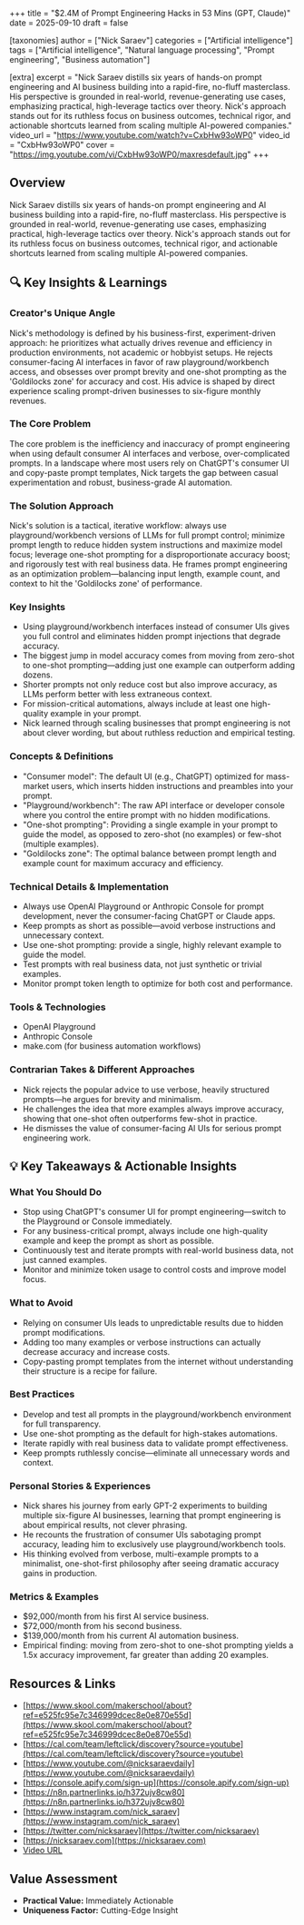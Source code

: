 +++
title = "$2.4M of Prompt Engineering Hacks in 53 Mins (GPT, Claude)"
date = 2025-09-10
draft = false

[taxonomies]
author = ["Nick Saraev"]
categories = ["Artificial intelligence"]
tags = ["Artificial intelligence", "Natural language processing", "Prompt engineering", "Business automation"]

[extra]
excerpt = "Nick Saraev distills six years of hands-on prompt engineering and AI business building into a rapid-fire, no-fluff masterclass. His perspective is grounded in real-world, revenue-generating use cases, emphasizing practical, high-leverage tactics over theory. Nick's approach stands out for its ruthless focus on business outcomes, technical rigor, and actionable shortcuts learned from scaling multiple AI-powered companies."
video_url = "https://www.youtube.com/watch?v=CxbHw93oWP0"
video_id = "CxbHw93oWP0"
cover = "https://img.youtube.com/vi/CxbHw93oWP0/maxresdefault.jpg"
+++

## Overview

Nick Saraev distills six years of hands-on prompt engineering and AI business building into a rapid-fire, no-fluff masterclass. His perspective is grounded in real-world, revenue-generating use cases, emphasizing practical, high-leverage tactics over theory. Nick's approach stands out for its ruthless focus on business outcomes, technical rigor, and actionable shortcuts learned from scaling multiple AI-powered companies.

## 🔍 Key Insights & Learnings

### Creator's Unique Angle
Nick's methodology is defined by his business-first, experiment-driven approach: he prioritizes what actually drives revenue and efficiency in production environments, not academic or hobbyist setups. He rejects consumer-facing AI interfaces in favor of raw playground/workbench access, and obsesses over prompt brevity and one-shot prompting as the 'Goldilocks zone' for accuracy and cost. His advice is shaped by direct experience scaling prompt-driven businesses to six-figure monthly revenues.

### The Core Problem
The core problem is the inefficiency and inaccuracy of prompt engineering when using default consumer AI interfaces and verbose, over-complicated prompts. In a landscape where most users rely on ChatGPT's consumer UI and copy-paste prompt templates, Nick targets the gap between casual experimentation and robust, business-grade AI automation.

### The Solution Approach
Nick's solution is a tactical, iterative workflow: always use playground/workbench versions of LLMs for full prompt control; minimize prompt length to reduce hidden system instructions and maximize model focus; leverage one-shot prompting for a disproportionate accuracy boost; and rigorously test with real business data. He frames prompt engineering as an optimization problem—balancing input length, example count, and context to hit the 'Goldilocks zone' of performance.

### Key Insights
- Using playground/workbench interfaces instead of consumer UIs gives you full control and eliminates hidden prompt injections that degrade accuracy.
- The biggest jump in model accuracy comes from moving from zero-shot to one-shot prompting—adding just one example can outperform adding dozens.
- Shorter prompts not only reduce cost but also improve accuracy, as LLMs perform better with less extraneous context.
- For mission-critical automations, always include at least one high-quality example in your prompt.
- Nick learned through scaling businesses that prompt engineering is not about clever wording, but about ruthless reduction and empirical testing.

### Concepts & Definitions
- "Consumer model": The default UI (e.g., ChatGPT) optimized for mass-market users, which inserts hidden instructions and preambles into your prompt.
- "Playground/workbench": The raw API interface or developer console where you control the entire prompt with no hidden modifications.
- "One-shot prompting": Providing a single example in your prompt to guide the model, as opposed to zero-shot (no examples) or few-shot (multiple examples).
- "Goldilocks zone": The optimal balance between prompt length and example count for maximum accuracy and efficiency.

### Technical Details & Implementation
- Always use OpenAI Playground or Anthropic Console for prompt development, never the consumer-facing ChatGPT or Claude apps.
- Keep prompts as short as possible—avoid verbose instructions and unnecessary context.
- Use one-shot prompting: provide a single, highly relevant example to guide the model.
- Test prompts with real business data, not just synthetic or trivial examples.
- Monitor prompt token length to optimize for both cost and performance.

### Tools & Technologies
- OpenAI Playground
- Anthropic Console
- make.com (for business automation workflows)

### Contrarian Takes & Different Approaches
- Nick rejects the popular advice to use verbose, heavily structured prompts—he argues for brevity and minimalism.
- He challenges the idea that more examples always improve accuracy, showing that one-shot often outperforms few-shot in practice.
- He dismisses the value of consumer-facing AI UIs for serious prompt engineering work.

## 💡 Key Takeaways & Actionable Insights

### What You Should Do
- Stop using ChatGPT's consumer UI for prompt engineering—switch to the Playground or Console immediately.
- For any business-critical prompt, always include one high-quality example and keep the prompt as short as possible.
- Continuously test and iterate prompts with real-world business data, not just canned examples.
- Monitor and minimize token usage to control costs and improve model focus.

### What to Avoid
- Relying on consumer UIs leads to unpredictable results due to hidden prompt modifications.
- Adding too many examples or verbose instructions can actually decrease accuracy and increase costs.
- Copy-pasting prompt templates from the internet without understanding their structure is a recipe for failure.

### Best Practices
- Develop and test all prompts in the playground/workbench environment for full transparency.
- Use one-shot prompting as the default for high-stakes automations.
- Iterate rapidly with real business data to validate prompt effectiveness.
- Keep prompts ruthlessly concise—eliminate all unnecessary words and context.

### Personal Stories & Experiences
- Nick shares his journey from early GPT-2 experiments to building multiple six-figure AI businesses, learning that prompt engineering is about empirical results, not clever phrasing.
- He recounts the frustration of consumer UIs sabotaging prompt accuracy, leading him to exclusively use playground/workbench tools.
- His thinking evolved from verbose, multi-example prompts to a minimalist, one-shot-first philosophy after seeing dramatic accuracy gains in production.

### Metrics & Examples
- $92,000/month from his first AI service business.
- $72,000/month from his second business.
- $139,000/month from his current AI automation business.
- Empirical finding: moving from zero-shot to one-shot prompting yields a 1.5x accuracy improvement, far greater than adding 20 examples.

## Resources & Links

- [https://www.skool.com/makerschool/about?ref=e525fc95e7c346999dcec8e0e870e55d](https://www.skool.com/makerschool/about?ref=e525fc95e7c346999dcec8e0e870e55d)
- [https://cal.com/team/leftclick/discovery?source=youtube](https://cal.com/team/leftclick/discovery?source=youtube)
- [https://www.youtube.com/@nicksaraevdaily](https://www.youtube.com/@nicksaraevdaily)
- [https://console.apify.com/sign-up](https://console.apify.com/sign-up)
- [https://n8n.partnerlinks.io/h372ujv8cw80](https://n8n.partnerlinks.io/h372ujv8cw80)
- [https://www.instagram.com/nick_saraev](https://www.instagram.com/nick_saraev)
- [https://twitter.com/nicksaraev](https://twitter.com/nicksaraev)
- [https://nicksaraev.com](https://nicksaraev.com)
- [Video URL](https://www.youtube.com/watch?v=CxbHw93oWP0)

## Value Assessment
- **Practical Value:** Immediately Actionable
- **Uniqueness Factor:** Cutting-Edge Insight

